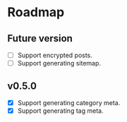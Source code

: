 # Roadmap

## Future version

- [ ] Support encrypted posts.
- [ ] Support generating sitemap.

## v0.5.0

- [x] Support generating category meta.
- [x] Support generating tag meta.
